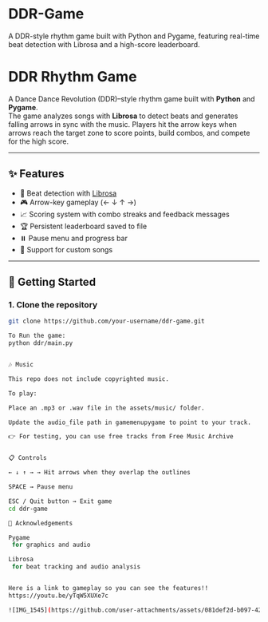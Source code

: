 # DDR-Game
A DDR-style rhythm game built with Python and Pygame, featuring real-time beat detection with Librosa and a high-score leaderboard.

# DDR Rhythm Game

A Dance Dance Revolution (DDR)–style rhythm game built with **Python** and **Pygame**.  
The game analyzes songs with **Librosa** to detect beats and generates falling arrows in sync with the music. Players hit the arrow keys when arrows reach the target zone to score points, build combos, and compete for the high score.

---

## ✨ Features
- 🎵 Beat detection with [Librosa](https://librosa.org/)  
- 🎮 Arrow-key gameplay (← ↓ ↑ →)  
- 📈 Scoring system with combo streaks and feedback messages  
- 🏆 Persistent leaderboard saved to file  
- ⏸️ Pause menu and progress bar  
- 🔧 Support for custom songs  

---

## 🚀 Getting Started

### 1. Clone the repository
```bash
git clone https://github.com/your-username/ddr-game.git

To Run the game:
python ddr/main.py


🎶 Music

This repo does not include copyrighted music.

To play:

Place an .mp3 or .wav file in the assets/music/ folder.

Update the audio_file path in gamemenupygame to point to your track.

👉 For testing, you can use free tracks from Free Music Archive


📋 Controls

← ↓ ↑ → → Hit arrows when they overlap the outlines

SPACE → Pause menu

ESC / Quit button → Exit game
cd ddr-game

🙌 Acknowledgements

Pygame
 for graphics and audio

Librosa
 for beat tracking and audio analysis


Here is a link to gameplay so you can see the features!!
https://youtu.be/yTqW5XUXe7c

![IMG_1545](https://github.com/user-attachments/assets/081def2d-b097-4247-9bdb-7705952821cb)


